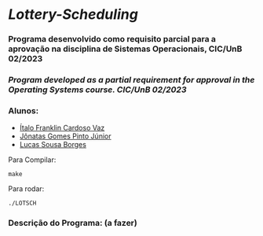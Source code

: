 # _Lottery-Scheduling_

### Programa desenvolvido como requisito parcial para a aprovação na disciplina de Sistemas Operacionais, CIC/UnB 02/2023
### _Program developed as a partial requirement for approval in the Operating Systems course. CIC/UnB 02/2023_


### Alunos:
  - [Ítalo Franklin Cardoso Vaz](https://github.com/italofvaz) 
  - [Jônatas Gomes Pinto Júnior](https://github.com/jonataasgoomes)
  - [Lucas Sousa Borges](https://github.com/Lucsborges)



Para Compilar:
```shell
make
```

Para rodar:
```shell
./LOTSCH
```

### Descrição do Programa: (a fazer)